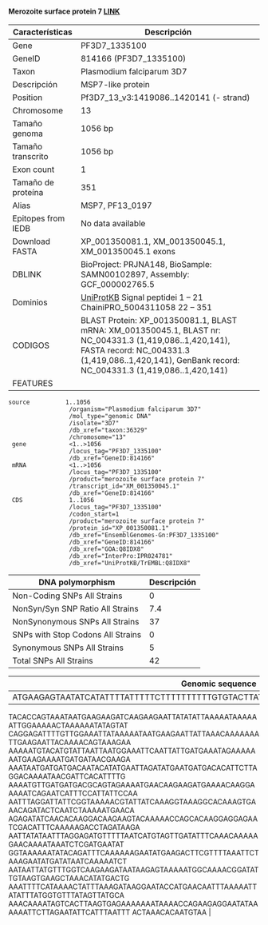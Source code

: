 #### Merozoite surface protein 7 [LINK]() 

| **Características** | **Descripción** |
| ------ | ----------- |
| Gene|	PF3D7_1335100 |
|GeneID| 814166 (PF3D7_1335100)	|
| Taxon | Plasmodium falciparum 3D7 |
| Descripción | MSP7-like protein |
| Position |Pf3D7_13_v3:1419086..1420141 (- strand) |
| Chromosome  | 13 |
| Tamaño genoma| 1056 bp |
| Tamaño transcrito | 1056 bp  |
| Exon count |  1 |
| Tamaño de proteína | 351 |
| Alias| MSP7, PF13_0197|
| Epitopes from IEDB | No data available |
| Download FASTA |XP_001350081.1, XM_001350045.1, XM_001350045.1 exons|
|DBLINK| BioProject: PRJNA148, BioSample: SAMN00102897, Assembly: GCF_000002765.5|
|Dominios| [UniProtKB](https://www.uniprot.org/uniprot/Q8IDX8) Signal peptidei	1 – 21 ChainiPRO_5004311058	22 – 351 |
|CODIGOS| BLAST Protein: 	XP_001350081.1, BLAST mRNA: 	XM_001350045.1, BLAST nr: 	NC_004331.3 (1,419,086..1,420,141), FASTA record: 	NC_004331.3 (1,419,086..1,420,141), GenBank record: 	NC_004331.3 (1,419,086..1,420,141)|
|FEATURES|   
    source          1..1056
                     /organism="Plasmodium falciparum 3D7"
                     /mol_type="genomic DNA"
                     /isolate="3D7"
                     /db_xref="taxon:36329"
                     /chromosome="13"
     gene            <1..>1056
                     /locus_tag="PF3D7_1335100"
                     /db_xref="GeneID:814166"
     mRNA            <1..>1056
                     /locus_tag="PF3D7_1335100"
                     /product="merozoite surface protein 7"
                     /transcript_id="XM_001350045.1"
                     /db_xref="GeneID:814166"
     CDS             1..1056
                     /locus_tag="PF3D7_1335100"
                     /codon_start=1
                     /product="merozoite surface protein 7"
                     /protein_id="XP_001350081.1"
                     /db_xref="EnsemblGenomes-Gn:PF3D7_1335100"
                     /db_xref="GeneID:814166"
                     /db_xref="GOA:Q8IDX8"
                     /db_xref="InterPro:IPR024781"
                     /db_xref="UniProtKB/TrEMBL:Q8IDX8"
   


| DNA polymorphism  | Descripción |
| ------ | ----------- |
| Non-Coding SNPs All Strains | 0 |
| NonSyn/Syn SNP Ratio All Strains  | 7.4 |
| NonSynonymous SNPs All Strains  | 37 |
| SNPs with Stop Codons All Strains  | 0 |
| Synonymous SNPs All Strains  | 5 |
| Total SNPs All Strains |42 |


| Genomic sequence|
| ------ |
| ATGAAGAGTAATATCATATTTTATTTTTCTTTTTTTTTTGTGTACTTATACTATGTTTCGTGTAATCAATCAACTCATAG
TACACCAGTAAATAATGAAGAAGATCAAGAAGAATTATATATTAAAAATAAAAAATTGGAAAAACTAAAAAATATAGTAT
CAGGAGATTTTGTTGGAAATTATAAAAATAATGAAGAATTATTAAACAAAAAAATTGAAGAATTACAAAACAGTAAAGAA
AAAAATGTACATGTATTAATTAATGGAAATTCAATTATTGATGAAATAGAAAAAAATGAAGAAAATGATGATAACGAAGA
AAATAATGATGATGACAATACATATGAATTAGATATGAATGATGACACATTCTTAGGACAAAATAACGATTCACATTTTG
AAAATGTTGATGATGACGCAGTAGAAAATGAACAAGAAGATGAAAACAAGGAAAAATCAGAATCATTTCCATTATTCCAA
AATTTAGGATTATTCGGTAAAAACGTATTATCAAAGGTAAAGGCACAAAGTGAAACAGATACTCAATCTAAAAATGAACA
AGAGATATCAACACAAGGACAAGAAGTACAAAAACCAGCACAAGGAGGAGAATCGACATTTCAAAAAGACCTAGATAAGA
AATTATATAATTTAGGAGATGTTTTTAATCATGTAGTTGATATTTCAAACAAAAAGAACAAAATAAATCTCGATGAATAT
GGTAAAAAATATACAGATTTCAAAAAAGAATATGAAGACTTCGTTTTAAATTCTAAAGAATATGATATAATCAAAAATCT
AATAATTATGTTTGGTCAAGAAGATAATAAGAGTAAAAATGGCAAAACGGATATTGTAAGTGAAGCTAAACATATGACTG
AAATTTTCATAAAACTATTTAAAGATAAGGAATACCATGAACAATTTAAAAATTATATTTATGGTGTTTATAGTTATGCA
AAACAAAATAGTCACTTAAGTGAGAAAAAAATAAAACCAGAAGAGGAATATAAAAAATTCTTAGAATATTCATTTAATTT
ACTAAACACAATGTAA |
